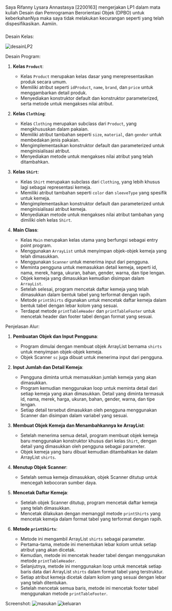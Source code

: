 ###
Saya Rifanny Lysara Annastasya [2200163] mengerjakan LP1 dalam mata kuliah
Desain dan Pemrograman Berorientasi Objek (DPBO) untuk keberkahanNya maka saya tidak
melakukan kecurangan seperti yang telah dispesifikasikan. Aamiin.
###

Desain Kelas:

![desainLP2](https://github.com/rifannylyst/LP2DPBO2024C2/assets/147616851/902ba24c-b753-46aa-a467-0dc909c25081)

Desain Program:
1. **Kelas `Product`**:
    - Kelas `Product` merupakan kelas dasar yang merepresentasikan produk secara umum.
    - Memiliki atribut seperti `idProduct`, `name`, `brand`, dan `price` untuk menggambarkan detail produk.
    - Menyediakan konstruktor default dan konstruktor parameterized, serta metode untuk mengakses nilai atribut.

2. **Kelas `Clothing`**:
    - Kelas `Clothing` merupakan subclass dari `Product`, yang mengkhususkan dalam pakaian.
    - Memiliki atribut tambahan seperti `size`, `material`, dan `gender` untuk membedakan jenis pakaian.
    - Mengimplementasikan konstruktor default dan parameterized untuk menginisialisasi atribut.
    - Menyediakan metode untuk mengakses nilai atribut yang telah ditambahkan.

3. **Kelas `Shirt`**:
    - Kelas `Shirt` merupakan subclass dari `Clothing`, yang lebih khusus lagi sebagai representasi kemeja.
    - Memiliki atribut tambahan seperti `color` dan `sleeveType` yang spesifik untuk kemeja.
    - Mengimplementasikan konstruktor default dan parameterized untuk menginisialisasi atribut kemeja.
    - Menyediakan metode untuk mengakses nilai atribut tambahan yang dimiliki oleh kelas `Shirt`.

4. **Main Class**:
    - Kelas `Main` merupakan kelas utama yang berfungsi sebagai entry point program.
    - Menggunakan `ArrayList` untuk menyimpan objek-objek kemeja yang telah dimasukkan.
    - Menggunakan `Scanner` untuk menerima input dari pengguna.
    - Meminta pengguna untuk memasukkan detail kemeja, seperti id, nama, merek, harga, ukuran, bahan, gender, warna, dan tipe lengan.
    - Objek kemeja yang dimasukkan kemudian disimpan dalam `ArrayList`.
    - Setelah selesai, program mencetak daftar kemeja yang telah dimasukkan dalam bentuk tabel yang terformat dengan rapih.
    - Metode `printShirts` digunakan untuk mencetak daftar kemeja dalam bentuk tabel dengan lebar kolom yang sesuai.
    - Terdapat metode `printTableHeader` dan `printTableFooter` untuk mencetak header dan footer tabel dengan format yang sesuai.
  
Penjelasan Alur:
1. **Pembuatan Objek dan Input Pengguna**:
   - Program dimulai dengan membuat objek ArrayList bernama `shirts` untuk menyimpan objek-objek kemeja.
   - Objek Scanner `sc` juga dibuat untuk menerima input dari pengguna.

2. **Input Jumlah dan Detail Kemeja**:
   - Pengguna diminta untuk memasukkan jumlah kemeja yang akan dimasukkan.
   - Program kemudian menggunakan loop untuk meminta detail dari setiap kemeja yang akan dimasukkan. Detail yang diminta termasuk id, nama, merek, harga, ukuran, bahan, gender, warna, dan tipe lengan.
   - Setiap detail tersebut dimasukkan oleh pengguna menggunakan Scanner dan disimpan dalam variabel yang sesuai.

3. **Membuat Objek Kemeja dan Menambahkannya ke ArrayList**:
   - Setelah menerima semua detail, program membuat objek kemeja baru menggunakan konstruktor khusus dari kelas `Shirt`, dengan detail yang dimasukkan oleh pengguna sebagai parameter.
   - Objek kemeja yang baru dibuat kemudian ditambahkan ke dalam ArrayList `shirts`.

4. **Menutup Objek Scanner**:
   - Setelah semua kemeja dimasukkan, objek Scanner ditutup untuk mencegah kebocoran sumber daya.

5. **Mencetak Daftar Kemeja**:
   - Setelah objek Scanner ditutup, program mencetak daftar kemeja yang telah dimasukkan.
   - Mencetak dilakukan dengan memanggil metode `printShirts` yang mencetak kemeja dalam format tabel yang terformat dengan rapih.

6. **Metode `printShirts`**:
   - Metode ini mengambil ArrayList `shirts` sebagai parameter.
   - Pertama-tama, metode ini menentukan lebar kolom untuk setiap atribut yang akan dicetak.
   - Kemudian, metode ini mencetak header tabel dengan menggunakan metode `printTableHeader`.
   - Selanjutnya, metode ini menggunakan loop untuk mencetak setiap baris data dari ArrayList `shirts` dalam format tabel yang terstruktur.
   - Setiap atribut kemeja dicetak dalam kolom yang sesuai dengan lebar yang telah ditentukan.
   - Setelah mencetak semua baris, metode ini mencetak footer tabel menggunakan metode `printTableFooter`.

Screenshot:
![masukan](https://github.com/rifannylyst/LP2DPBO2024C2/assets/147616851/e4cba12d-cef2-48c2-84a2-7ddf1a1f7841)
![keluaran](https://github.com/rifannylyst/LP2DPBO2024C2/assets/147616851/58bb5679-4624-462d-9ea1-63c4dc5a06e3)
